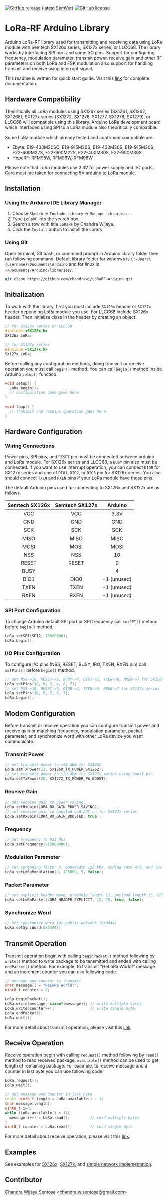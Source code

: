 <!-- PROJECT SHIELDS -->
[![GitHub release (latest SemVer)](https://img.shields.io/github/v/release/chandrawi/LoRaRF-Arduino)](https://github.com/chandrawi/LoRaRF-Arduino/releases)
[![GitHub license](https://img.shields.io/github/license/chandrawi/LoRaRF-Arduino)](https://github.com/chandrawi/LoRaRF-Arduino/blob/main/LICENSE)

# LoRa-RF Arduino Library

Arduino LoRa-RF library used for transmitting and receiving data using LoRa module with Semtech SX126x series, SX127x series, or LLCC68. The library works by interfacing SPI port and some I/O pins. Support for configuring frequency, modulation parameter, transmit power, receive gain and other RF parameters on both LoRa and FSK modulation also support for handling transmit and receive using interrupt signal.

This readme is written for quick start guide. Visit this [link](https://github.com/chandrawi/LoRaRF-Arduino/wiki) for complete documentation.

## Hardware Compatibility

Theoritically all LoRa modules using SX126x series (SX1261, SX1262, SX1268), SX127x series (SX1272, SX1276, SX1277, SX1278, SX1279), or LLCC68 will compatible using this library. Arduino LoRa development board which interfaced using SPI to a LoRa module also theoritically compatible.

Some LoRa module which already tested and confirmed compatible are:
* Ebyte: E19-433M20SC, E19-915M20S, E19-433M30S, E19-915M30S, E22-400M22S, E22-900M22S, E22-400M30S, E22-900M30S
* HopeRF: RFM95W, RFM96W, RFM98W

Please note that LoRa modules use 3.3V for power supply and I/O ports. Care must me taken for connecting 5V arduino to LoRa module.

## Installation

### Using the Arduino IDE Library Manager

1. Choose `Sketch` -> `Include Library` -> `Manage Libraries...`
2. Type `LoRaRF` into the search box.
3. Search a row with title `LoRaRF` by Chandra Wijaya.
4. Click the `Install` button to install the library.

### Using Git

Open terminal, Git bash, or command prompt in Arduino library folder then run following command. Default library folder for windows is `C:\Users\{username}\Documents\Arduino` and for linux is `~/Documents/Arduino/libraries/`. 
```sh
git clone https://github.com/chandrawi/LoRaRF-Arduino.git
```

## Initialization

To work with the library, first you must include `SX126x` header or `SX127x` header depending LoRa module you use. For LLCC68 include SX126x header. Then initialize class in the header by creating an object.

```c++
// for SX126x series or LLCC68
#include <SX126x.h>
SX126x LoRa;

// for SX127x series
#include <SX127x.h>
SX127x LoRa;
```

Before calling any configuration methods, doing transmit or receive operation you must call `begin()` method. You can call `begin()` method inside Arduino `setup()` function.

```c++
void setup() {
  LoRa.begin();
  // configuration code goes here
}

void loop() {
  // transmit and receive operation goes here
}
```

## Hardware Configuration

### Wiring Connections

Power pins, SPI pins, and `RESET` pin must be connected between arduino and LoRa module. For SX126x series and LLCC68, a `BUSY` pin also must be connected. If you want to use interrupt operation, you can connect `DIO0` for SX127x series and one of `DIO1`, `DIO2`, or `DIO3` pin for SX126x series. You also should connect `TXEN` and `RXEN` pins if your LoRa module have those pins.

The default Arduino pins used for connecting to SX126x and SX127x are as follows.

| Semtech SX126x | Semtech SX127x | Arduino |
| :------------: | :-------------:| :------:|
| VCC | VCC | 3.3V |
| GND | GND | GND |
| SCK | SCK | SCK |
| MISO | MISO | MISO |
| MOSI | MOSI | MOSI |
| NSS | NSS | 10 |
| RESET | RESET | 9 |
| BUSY | | 4|
| DIO1 | DIO0 | -1 (unused) |
| TXEN | TXEN | -1 (unused) |
| RXEN | RXEN | -1 (unused) |

### SPI Port Configuration

To change Arduino default SPI port or SPI frequency call `setSPI()` method before `begin()` method.
```c++
LoRa.setSPI(SPI2, 16000000);
LoRa.begin();
```

### I/O Pins Configuration

To configure I/O pins (NSS, RESET, BUSY, IRQ, TXEN, RXEN pin) call `setPins()` before `begin()` method.
```c++
// set NSS->10, RESET->9, BUSY->4, DIO1->2, TXEN->8, RXEN->7 for SX126x series
LoRa.setPins(10, 9, 2, 4, 8, 7);
// set NSS->10, RESET->9, DIO0->2, TXEN->8, RXEN->7 for SX127x series
LoRa.setPins(10, 9, 2, 8, 7);
LoRa.begin();
```

## Modem Configuration

Before transmit or receive operation you can configure transmit power and receive gain or matching frequency, modulation parameter, packet parameter, and synchronize word with other LoRa device you want communicate.

### Transmit Power

```c++
// set transmit power to +22 dBm for SX1262
LoRa.setTxPower(22, SX126X_TX_POWER_SX1262);
// set transmit power to +20 dBm for SX127x series using boost pin
LoRa.setTxPower(20, SX127X_TX_POWER_PA_BOOST);
```

### Receive Gain

```c++
// set receive gain to power saving
LoRa.setRxGain(LORA_RX_GAIN_POWER_SAVING);
// set receive gain to boosted and AGC on for SX127x series
LoRa.setRxGain(LORA_RX_GAIN_BOOSTED, true);
```

### Frequency

```c++
// Set frequency to 915 Mhz
LoRa.setFrequency(915000000);
```

### Modulation Parameter

```c++
// set spreading factor 8, bandwidth 125 kHz, coding rate 4/5, and low data rate optimization off
LoRa.setLoRaModulation(8, 125000, 5, false);
```

### Packet Parameter

```c++
// set explicit header mode, preamble length 12, payload length 15, CRC on and no invert IQ operation
LoRa.setLoRaPacket(LORA_HEADER_EXPLICIT, 12, 15, true, false);
```

### Synchronize Word

```c++
// Set syncronize word for public network (0x3444)
LoRa.setSyncWord(0x3444);
```

## Transmit Operation

Transmit operation begin with calling `beginPacket()` method following by `write()` method to write package to be tansmitted and ended with calling `endPacket()` method. For example, to transmit "HeLoRa World!" message and an increment counter you can use following code.

```c++
// message and counter to transmit
char message[] = "HeLoRa World!";
uint8_t counter = 0;

LoRa.beginPacket();
LoRa.write(message, sizeof(message)); // write multiple bytes
LoRa.write(counter++);                // write single byte
LoRa.endPacket();
LoRa.wait();
```

For more detail about transmit operation, please visit this [link](https://github.com/chandrawi/LoRaRF-Arduino/wiki/Transmit-Operation).

## Receive Operation

Receive operation begin with calling `request()` method following by `read()` method to read received package. `available()` method can be used to get length of remaining package. For example, to receive message and a counter in last byte you can use following code.

```c++
LoRa.request();
LoRa.wait();

// get message and counter in last byte
const uint8_t length = LoRa.available() - 1;
char message[length];
uint8_t i=0;
while (LoRa.available() > 1){
  message[i++] = LoRa.read();         // read multiple bytes
}
uint8_t counter = LoRa.read();        // read single byte
```

For more detail about receive operation, please visit this [link](https://github.com/chandrawi/LoRaRF-Arduino/wiki/Receive-Operation).

## Examples

See examples for [SX126x](https://github.com/chandrawi/LoRaRF-Arduino/tree/main/examples/SX126x), [SX127x](https://github.com/chandrawi/LoRaRF-Arduino/tree/main/examples/SX127x), and [simple network implementation](https://github.com/chandrawi/LoRaRF-Arduino/tree/main/examples/Network).

## Contributor

[Chandra Wijaya Sentosa](https://github.com/chandrawi) <<chandra.w.sentosa@gmail.com>>
